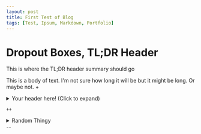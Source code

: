 ```yaml
---
layout: post
title: First Test of Blog
tags: [Test, Ipsum, Markdown, Portfolio]
---
```


# Dropout Boxes, TL;DR Header

This is where the TL;DR header summary should go

This is a body of text. I'm not sure how long it will be but it might be long. Or maybe not.
+
<details>
    <summary>Your header here! (Click to expand)</summary>
    Your content here...</br>
    (markup only where supported)</br>
    more content here...</br>
</details>
    
    ++
  <details><summary>Random Thingy</summary>
Your content here...</br>
(markup only where supported)</br>
more content here...</br>
</details>
--

